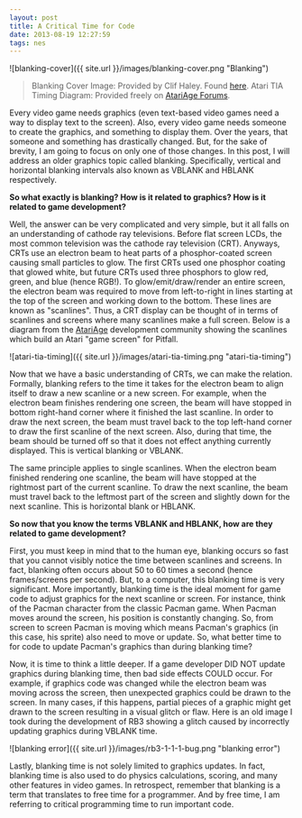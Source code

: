 ```yaml
---
layout: post
title: A Critical Time for Code
date: 2013-08-19 12:27:59
tags: nes
---
```


![blanking-cover]({{ site.url }}/images/blanking-cover.png "Blanking")

> Blanking Cover Image: Provided by Clif Haley. Found [here](http://clifhaley.com/2012/12/09/colored-line-drawings-in-photoshop/writers-block).
Atari TIA Timing Diagram: Provided freely on [AtariAge Forums](http://atariage.com/forums/index.php).

Every video game needs graphics (even text-based video games need a way to display text to the screen). Also, every video game needs someone to create the graphics, and something to display them. Over the years, that someone and something has drastically changed. But, for the sake of brevity, I am going to focus on only one of those changes. In this post, I will address an older graphics topic called blanking. Specifically, vertical and horizontal blanking intervals also known as VBLANK and HBLANK respectively.

**So what exactly is blanking? How is it related to graphics? How is it related to game development?**

Well, the answer can be very complicated and very simple, but it all falls on an understanding of cathode ray televisions. Before flat screen LCDs, the most common television was the cathode ray television (CRT). Anyways, CRTs use an electron beam to heat parts of a phosphor-coated screen causing small particles to glow. The first CRTs used one phosphor coating that glowed white, but future CRTs used three phosphors to glow red, green, and blue (hence RGB!). To glow/emit/draw/render an entire screen, the electron beam was required to move from left-to-right in lines starting at the top of the screen and working down to the bottom. These lines are known as "scanlines". Thus, a CRT display can be thought of in terms of scanlines and screens where many scanlines make a full screen. Below is a diagram from the [AtariAge](http://atariage.com) development community showing the scanlines which build an Atari "game screen" for Pitfall.

![atari-tia-timing]({{ site.url }}/images/atari-tia-timing.png "atari-tia-timing")

Now that we have a basic understanding of CRTs, we can make the relation. Formally, blanking refers to the time it takes for the electron beam to align itself to draw a new scanline or a new screen. For example, when the electron beam finishes rendering one screen, the beam will have stopped in bottom right-hand corner where it finished the last scanline. In order to draw the next screen, the beam must travel back to the top left-hand corner to draw the first scanline of the next screen. Also, during that time, the beam should be turned off so that it does not effect anything currently displayed. This is vertical blanking or VBLANK.

The same principle applies to single scanlines. When the electron beam finished rendering one scanline, the beam will have stopped at the rightmost part of the current scanline. To draw the next scanline, the beam must travel back to the leftmost part of the screen and slightly down for the next scanline. This is horizontal blank or HBLANK.

**So now that you know the terms VBLANK and HBLANK, how are they related to game development?**

First, you must keep in mind that to the human eye, blanking occurs so fast that you cannot visibly notice the time between scanlines and screens. In fact, blanking often occurs about 50 to 60 times a second (hence frames/screens per second). But, to a computer, this blanking time is very significant. More importantly, blanking time is the ideal moment for game code to adjust graphics for the next scanline or screen. For instance, think of the Pacman character from the classic Pacman game. When Pacman moves around the screen, his position is constantly changing. So, from screen to screen Pacman is moving which means Pacman's graphics (in this case, his sprite) also need to move or update. So, what better time to for code to update Pacman's graphics than during blanking time?

Now, it is time to think a little deeper. If a game developer DID NOT update graphics during blanking time, then bad side effects COULD occur. For example, if graphics code was changed while the electron beam was moving across the screen, then unexpected graphics could be drawn to the screen. In many cases, if this happens, partial pieces of a graphic might get drawn to the screen resulting in a visual glitch or flaw. Here is an old image I took during the development of RB3 showing a glitch caused by incorrectly updating graphics during VBLANK time.

![blanking error]({{ site.url }}/images/rb3-1-1-1-bug.png "blanking error")

Lastly, blanking time is not solely limited to graphics updates. In fact, blanking time is also used to do physics calculations, scoring, and many other features in video games. In retrospect, remember that blanking is a term that translates to free time for a programmer. And by free time, I am referring to critical programming time to run important code.